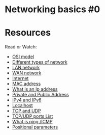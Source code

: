<html>
<head>
</head>
<body>
<h1>Networking basics #0</h1>
<h1>Resources</h1>
<p>Read or Watch:</p>
<ul>
<li><a href="https://intranet.alxswe.com/rltoken/k2uCsynicuNbu1cAQhXqVQ">OSI model</a></li>
<li><a href="https://intranet.alxswe.com/rltoken/XW3ZGm5Ya_a8XVDXcAKT_A">Different types of network</a></li>
<li><a href="https://intranet.alxswe.com/rltoken/en370-Hrwgi_GUvFcg3bKg">LAN network</a></li>
<li><a href="https://intranet.alxswe.com/rltoken/Ah1EKqnINR85lM4P2WnLSw">WAN network</a></li>
<li><a href="https://intranet.alxswe.com/rltoken/Lwh9xQxFD4dWh5sIApXI1g">Internet</a></li>
<li><a href="https://intranet.alxswe.com/rltoken/j-Wp-YRvFTVP04SpIeRzHQ">MAC address</a></li>
<li><a href="https://intranet.alxswe.com/rltoken/HaZZvrmGaQ3U7ZLDYgZb6w">What is an Ip address</a></li>
<li><a href="https://intranet.alxswe.com/rltoken/OPJCZYuWSEXLIZOqU9Uc0A">Private and Public Address</a></li>
<li><a href="https://intranet.alxswe.com/rltoken/7lj-zoZQ7xFTkj4MTyos_g">IPv4 and IPv6</a></li>
<li><a href="https://intranet.alxswe.com/rltoken/7lj-zoZQ7xFTkj4MTyos_g">Localhost</a></li>
<li><a href="https://intranet.alxswe.com/rltoken/uJbs8E9-FyATfsELpmtTIg">TCP and UDP</a></li>
<li><a href="https://intranet.alxswe.com/rltoken/4PYkqDfOvIZZb9aUPGOOzQ">TCP/UDP ports List</a></li>
<li><a href="https://intranet.alxswe.com/rltoken/3zBgO6r2M1Q8lUVt9g8aJw">What is ping /ICMP</a></li>
<li><a href="https://intranet.alxswe.com/rltoken/ZbMHH3jmxFhcrbigVy15iw">Positional parameters</a></li>
</ul>
</body>
</html>
